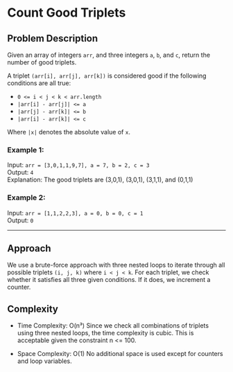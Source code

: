 # Count Good Triplets

## Problem Description

Given an array of integers `arr`, and three integers `a`, `b`, and `c`, return the number of good triplets.

A triplet `(arr[i], arr[j], arr[k])` is considered good if the following conditions are all true:
- `0 <= i < j < k < arr.length`
- `|arr[i] - arr[j]| <= a`
- `|arr[j] - arr[k]| <= b`
- `|arr[i] - arr[k]| <= c`

Where `|x|` denotes the absolute value of `x`.

### Example 1:
Input: `arr = [3,0,1,1,9,7], a = 7, b = 2, c = 3`  
Output: `4`  
Explanation: The good triplets are (3,0,1), (3,0,1), (3,1,1), and (0,1,1)

### Example 2:
Input: `arr = [1,1,2,2,3], a = 0, b = 0, c = 1`  
Output: `0`

---

## Approach

We use a brute-force approach with three nested loops to iterate through all possible triplets `(i, j, k)` where `i < j < k`. For each triplet, we check whether it satisfies all three given conditions. If it does, we increment a counter.

## Complexity
* Time Complexity: O(n³)
Since we check all combinations of triplets using three nested loops, the time complexity is cubic. This is acceptable given the constraint n <= 100.

* 	Space Complexity: O(1)
No additional space is used except for counters and loop variables.